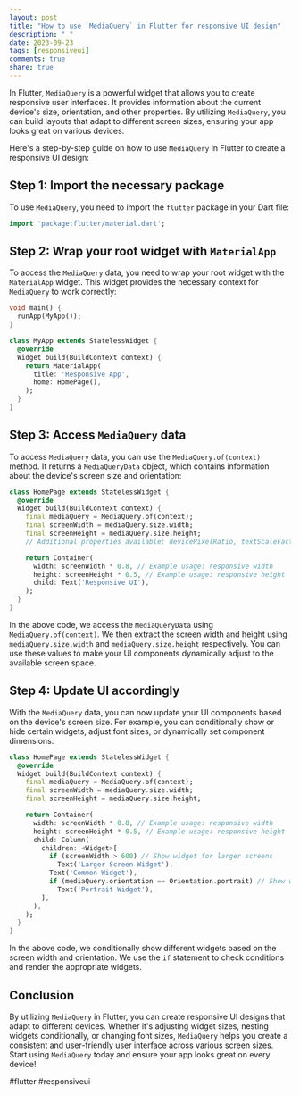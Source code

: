 ```yaml
---
layout: post
title: "How to use `MediaQuery` in Flutter for responsive UI design"
description: " "
date: 2023-09-23
tags: [responsiveui]
comments: true
share: true
---
```


In Flutter, `MediaQuery` is a powerful widget that allows you to create responsive user interfaces. It provides information about the current device's size, orientation, and other properties. By utilizing `MediaQuery`, you can build layouts that adapt to different screen sizes, ensuring your app looks great on various devices.

Here's a step-by-step guide on how to use `MediaQuery` in Flutter to create a responsive UI design:

## Step 1: Import the necessary package

To use `MediaQuery`, you need to import the `flutter` package in your Dart file:

```dart
import 'package:flutter/material.dart';
```

## Step 2: Wrap your root widget with `MaterialApp`

To access the `MediaQuery` data, you need to wrap your root widget with the `MaterialApp` widget. This widget provides the necessary context for `MediaQuery` to work correctly:

```dart
void main() {
  runApp(MyApp());
}

class MyApp extends StatelessWidget {
  @override
  Widget build(BuildContext context) {
    return MaterialApp(
      title: 'Responsive App',
      home: HomePage(),
    );
  }
}
```

## Step 3: Access `MediaQuery` data

To access `MediaQuery` data, you can use the `MediaQuery.of(context)` method. It returns a `MediaQueryData` object, which contains information about the device's screen size and orientation:

```dart
class HomePage extends StatelessWidget {
  @override
  Widget build(BuildContext context) {
    final mediaQuery = MediaQuery.of(context);
    final screenWidth = mediaQuery.size.width;
    final screenHeight = mediaQuery.size.height;
    // Additional properties available: devicePixelRatio, textScaleFactor, etc.

    return Container(
      width: screenWidth * 0.8, // Example usage: responsive width
      height: screenHeight * 0.5, // Example usage: responsive height
      child: Text('Responsive UI'),
    );
  }
}
```

In the above code, we access the `MediaQueryData` using `MediaQuery.of(context)`. We then extract the screen width and height using `mediaQuery.size.width` and `mediaQuery.size.height` respectively. You can use these values to make your UI components dynamically adjust to the available screen space.

## Step 4: Update UI accordingly

With the `MediaQuery` data, you can now update your UI components based on the device's screen size. For example, you can conditionally show or hide certain widgets, adjust font sizes, or dynamically set component dimensions.

```dart
class HomePage extends StatelessWidget {
  @override
  Widget build(BuildContext context) {
    final mediaQuery = MediaQuery.of(context);
    final screenWidth = mediaQuery.size.width;
    final screenHeight = mediaQuery.size.height;

    return Container(
      width: screenWidth * 0.8, // Example usage: responsive width
      height: screenHeight * 0.5, // Example usage: responsive height
      child: Column(
        children: <Widget>[
          if (screenWidth > 600) // Show widget for larger screens
            Text('Larger Screen Widget'),
          Text('Common Widget'),
          if (mediaQuery.orientation == Orientation.portrait) // Show widget in portrait mode
            Text('Portrait Widget'),
        ],
      ),
    );
  }
}
```

In the above code, we conditionally show different widgets based on the screen width and orientation. We use the `if` statement to check conditions and render the appropriate widgets.

## Conclusion

By utilizing `MediaQuery` in Flutter, you can create responsive UI designs that adapt to different devices. Whether it's adjusting widget sizes, nesting widgets conditionally, or changing font sizes, `MediaQuery` helps you create a consistent and user-friendly user interface across various screen sizes. Start using `MediaQuery` today and ensure your app looks great on every device!

#flutter #responsiveui